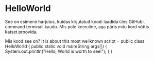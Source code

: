 # HelloWorld

See on esimene harjutus, kuidas kirjutatud koodi laadida üles GitHubi, command terminali kaudu. Mis pole keeruline, aga päris mitu kord võttis katset proovida.

Mis kood see on?
It is about this most wellknown script = public class HelloWorld {     public static void main(String args[]) {         System.out.println("Hello, World is worth to see!");     } }
